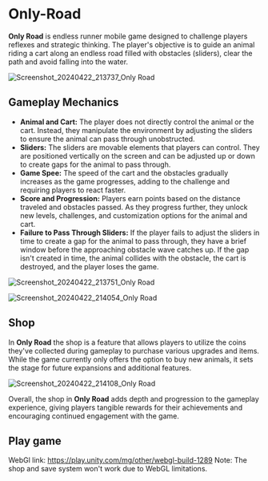 # Only-Road

**Only Road** is endless runner mobile game designed to challenge players reflexes and strategic thinking.
The player's objective is to guide an animal riding a cart along an endless road filled with obstacles (sliders), clear the path and avoid falling into the water.

![Screenshot_20240422_213737_Only Road](https://github.com/stefow/Only-Road/assets/117379966/9190031b-bfed-4123-b606-5a422df67ff0)

## Gameplay Mechanics
- **Animal and Cart:** The player does not directly control the animal or the cart. Instead, they manipulate the environment by adjusting the sliders to ensure the animal can pass through unobstructed.
- **Sliders:** The sliders are movable elements that players can control. They are positioned vertically on the screen and can be adjusted up or down to create gaps for the animal to pass through.
- **Game Spee:** The speed of the cart and the obstacles gradually increases as the game progresses, adding to the challenge and requiring players to react faster.
- **Score and Progression:** Players earn points based on the distance traveled and obstacles passed. As they progress further, they unlock new levels, challenges, and customization options for the animal and cart.
- **Failure to Pass Through Sliders:** If the player fails to adjust the sliders in time to create a gap for the animal to pass through, they have a brief window before the approaching obstacle wave catches up. If the gap isn't created in time, the animal collides with the obstacle, the cart is destroyed, and the player loses the game.

![Screenshot_20240422_213751_Only Road](https://github.com/stefow/Only-Road/assets/117379966/f0991dfe-72c4-4088-8a50-62d7c3d723ce)

![Screenshot_20240422_214054_Only Road](https://github.com/stefow/Only-Road/assets/117379966/a0b03cd5-6833-4046-bcfa-5690127c9a76)

## Shop
In **Only Road** the shop is a feature that allows players to utilize the coins they've collected during gameplay to purchase various upgrades and items. While the game currently only offers the option to buy new animals, it sets the stage for future expansions and additional features.

![Screenshot_20240422_214108_Only Road](https://github.com/stefow/Only-Road/assets/117379966/662c08b7-ae5e-48a1-8390-55f3bd649331)

Overall, the shop in **Only Road** adds depth and progression to the gameplay experience, giving players tangible rewards for their achievements and encouraging continued engagement with the game.

## Play game

WebGl link: https://play.unity.com/mg/other/webgl-build-1289
Note: The shop and save system won't work due to WebGL limitations.
